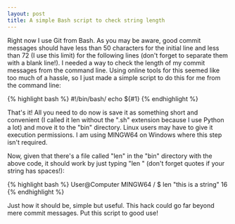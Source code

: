 ```yaml
---
layout: post
title: A simple Bash script to check string length
---
```


Right now I use Git from Bash. As you may be aware, good commit messages should have less than 50 characters for the initial line and less than 72 (I use this limit) for the following lines (don't forget to separate them with a blank line!). I needed a way to check the length of my commit messages from the command line. Using online tools for this seemed like too much of a hassle, so I just made a simple script to do this for me from the command line:

{% highlight bash %}
#!/bin/bash/
echo ${#1}
{% endhighlight %}

That's it! All you need to do now is save it as something short and convenient (I called it len without the ".sh" extension because I use Python a lot) and move it to the "bin" directory. Linux users may have to give it execution permissions. I am using MINGW64 on Windows where this step isn't required.

Now, given that there's a file called "len" in the "bin" directory with the above code, it should work by just typing "len <string>" (don't forget quotes if your string has spaces!):

{% highlight bash %}
User@Computer MINGW64 /
$ len "this is a string"
16
{% endhighlight %}

Just how it should be, simple but useful. This hack could go far beyond mere commit messages. Put this script to good use!
